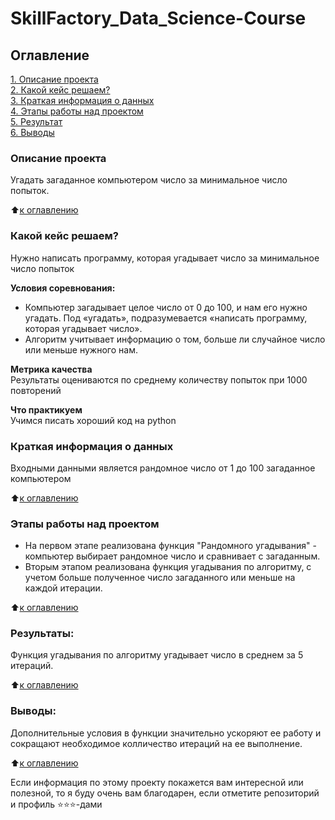 # SkillFactory_Data_Science-Course

## Оглавление  
[1. Описание проекта](https://github.com/Ryba4koff/Public_SF_DS/blob/main/README.md#описание-проекта)  
[2. Какой кейс решаем?](https://github.com/Ryba4koff/Public_SF_DS/blob/main/README.md#какой-кейс-решаем)  
[3. Краткая информация о данных](https://github.com/Ryba4koff/Public_SF_DS/blob/main/README.md#краткая-информация-о-данных)  
[4. Этапы работы над проектом](https://github.com/Ryba4koff/Public_SF_DS/blob/main/README.md#этапы-работы-над-проектом)  
[5. Результат](https://github.com/Ryba4koff/Public_SF_DS/blob/main/README.md#результаты)    
[6. Выводы](https://github.com/Ryba4koff/Public_SF_DS/blob/main/README.md#выводы) 

### Описание проекта    
Угадать загаданное компьютером число за минимальное число попыток.

:arrow_up:[к оглавлению](https://github.com/Ryba4koff/Public_SF_DS/blob/main/README.md#оглавление)


### Какой кейс решаем?    
Нужно написать программу, которая угадывает число за минимальное число попыток

**Условия соревнования:**  
- Компьютер загадывает целое число от 0 до 100, и нам его нужно угадать. Под «угадать», подразумевается «написать программу, которая угадывает число».
- Алгоритм учитывает информацию о том, больше ли случайное число или меньше нужного нам.

**Метрика качества**     
Результаты оцениваются по среднему количеству попыток при 1000 повторений

**Что практикуем**     
Учимся писать хороший код на python


### Краткая информация о данных
Входными данными является рандомное число от 1 до 100 загаданное компьютером
  
:arrow_up:[к оглавлению](https://github.com/Ryba4koff/Public_SF_DS/blob/main/README.md#оглавление)


### Этапы работы над проектом  
* На первом этапе реализована функция "Рандомного угадывания" - компьютер выбирает рандомное число и сравнивает с загаданным.
* Вторым этапом реализована функция угадывания по алгоритму, с учетом больше полученное число загаданного или меньше на каждой итерации.

:arrow_up:[к оглавлению](https://github.com/Ryba4koff/Public_SF_DS/blob/main/README.md#оглавление)


### Результаты:  
Функция угадывания по алгоритму угадывает число в среднем за 5 итераций.

:arrow_up:[к оглавлению](https://github.com/Ryba4koff/Public_SF_DS/blob/main/README.md#оглавление)


### Выводы:  
Дополнительные условия в функции значительно ускоряют ее работу и сокращают необходимое колличество итераций на ее выполнение.

:arrow_up:[к оглавлению](https://github.com/Ryba4koff/Public_SF_DS/blob/main/README.md#оглавление)


Если информация по этому проекту покажется вам интересной или полезной, то я буду очень вам благодарен, если отметите репозиторий и профиль ⭐️⭐️⭐️-дами